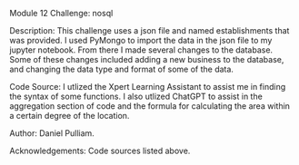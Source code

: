Module 12 Challenge: nosql

Description: This challenge uses a json file and named establishments that was provided. I used PyMongo to import the data in the json file to my jupyter notebook. From there I made several changes to the database. Some of these changes included adding a new business to the database, and changing the data type and format of some of the data. 


Code Source: I utlized the Xpert Learning Assistant to assist me in finding the syntax of some functions. I also utlized ChatGPT to assist in the aggregation section of code and the formula for calculating the area within a certain degree of the location.

Author: Daniel Pulliam.

Acknowledgements: Code sources listed above.
